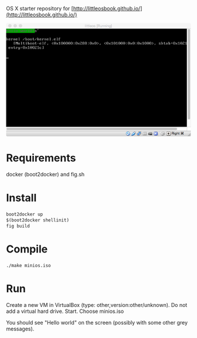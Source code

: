 OS X starter repository for
[http://littleosbook.github.io/](http://littleosbook.github.io/)

![screenshot.png](screenshot.png)

# Requirements

docker (boot2docker) and fig.sh

# Install

```
boot2docker up
$(boot2docker shellinit)
fig build
```

# Compile

```
./make minios.iso
```

# Run

Create a new VM in VirtualBox (type: other,version:other/unknown).
Do not add a virtual hard drive.
Start.
Choose minios.iso

You should see "Hello world" on the screen (possibly with some other
grey messages).
